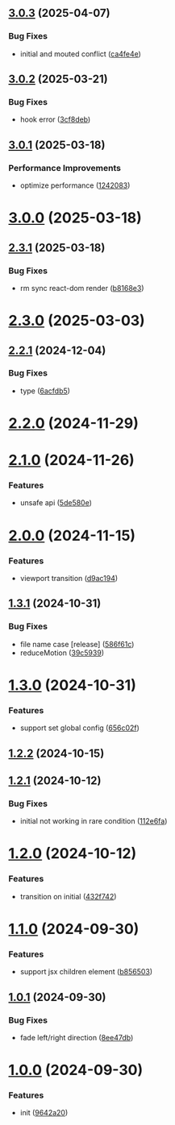 ## [3.0.3](https://github.com/hemengke1997/react-transition-preset/compare/v3.0.2...v3.0.3) (2025-04-07)


### Bug Fixes

* initial and mouted conflict ([ca4fe4e](https://github.com/hemengke1997/react-transition-preset/commit/ca4fe4ee4dd9bf6fac35d7699b40e5e326080d85))



## [3.0.2](https://github.com/hemengke1997/react-transition-preset/compare/v3.0.1...v3.0.2) (2025-03-21)


### Bug Fixes

* hook error ([3cf8deb](https://github.com/hemengke1997/react-transition-preset/commit/3cf8deb734f0943a18b4996d5c91f6458224244f))



## [3.0.1](https://github.com/hemengke1997/react-transition-preset/compare/v3.0.0...v3.0.1) (2025-03-18)


### Performance Improvements

* optimize performance ([1242083](https://github.com/hemengke1997/react-transition-preset/commit/12420839b9df56ce1ef76c308906de03f6029271))



# [3.0.0](https://github.com/hemengke1997/react-transition-preset/compare/v2.3.0...v3.0.0) (2025-03-18)



## [2.3.1](https://github.com/hemengke1997/react-transition-preset/compare/v2.3.0...v2.3.1) (2025-03-18)


### Bug Fixes

* rm sync react-dom render ([b8168e3](https://github.com/hemengke1997/react-transition-preset/commit/b8168e3c714114019bc56c4e2d03f385f0acd941))



# [2.3.0](https://github.com/hemengke1997/react-transition-preset/compare/v2.2.1...v2.3.0) (2025-03-03)



## [2.2.1](https://github.com/hemengke1997/react-transition-preset/compare/v2.2.0...v2.2.1) (2024-12-04)


### Bug Fixes

* type ([6acfdb5](https://github.com/hemengke1997/react-transition-preset/commit/6acfdb563e352feeff81b0af4f191901a0b07f9e))



# [2.2.0](https://github.com/hemengke1997/react-transition-preset/compare/v2.1.0...v2.2.0) (2024-11-29)



# [2.1.0](https://github.com/hemengke1997/react-transition-preset/compare/v2.0.0...v2.1.0) (2024-11-26)


### Features

* unsafe api ([5de580e](https://github.com/hemengke1997/react-transition-preset/commit/5de580ef1a6e68c96c733ee9e42a866385621f22))



# [2.0.0](https://github.com/hemengke1997/react-transition-preset/compare/v1.3.1...v2.0.0) (2024-11-15)


### Features

* viewport transition ([d9ac194](https://github.com/hemengke1997/react-transition-preset/commit/d9ac1948efba02103fdef000b6811a9f4f4e87c0))



## [1.3.1](https://github.com/hemengke1997/react-transition-preset/compare/v1.3.0...v1.3.1) (2024-10-31)


### Bug Fixes

* file name case [release] ([586f61c](https://github.com/hemengke1997/react-transition-preset/commit/586f61c66d6b084a7a4c60e5a953aeb2e6415612))
* reduceMotion ([39c5939](https://github.com/hemengke1997/react-transition-preset/commit/39c5939828023f493b3f5583c3be044509b99689))



# [1.3.0](https://github.com/hemengke1997/react-transition-preset/compare/v1.2.2...v1.3.0) (2024-10-31)


### Features

* support set global config ([656c02f](https://github.com/hemengke1997/react-transition-preset/commit/656c02f60589fcac904c9ad948d028f287cc5bdd))



## [1.2.2](https://github.com/hemengke1997/react-transition-preset/compare/v1.2.1...v1.2.2) (2024-10-15)



## [1.2.1](https://github.com/hemengke1997/react-transition-preset/compare/v1.2.0...v1.2.1) (2024-10-12)


### Bug Fixes

* initial not working in rare condition ([112e6fa](https://github.com/hemengke1997/react-transition-preset/commit/112e6fa799ab29a93e9bbdacc94c369c363af969))



# [1.2.0](https://github.com/hemengke1997/react-transition-preset/compare/v1.1.0...v1.2.0) (2024-10-12)


### Features

* transition on initial ([432f742](https://github.com/hemengke1997/react-transition-preset/commit/432f742ba0e5b508d76f7fbae9edabfc32045639))



# [1.1.0](https://github.com/hemengke1997/react-transition-preset/compare/v1.0.1...v1.1.0) (2024-09-30)


### Features

* support jsx children element ([b856503](https://github.com/hemengke1997/react-transition-preset/commit/b856503dd024d89242eb96387e233e210a3e573c))



## [1.0.1](https://github.com/hemengke1997/react-transition-preset/compare/v1.0.0...v1.0.1) (2024-09-30)


### Bug Fixes

* fade left/right direction ([8ee47db](https://github.com/hemengke1997/react-transition-preset/commit/8ee47dbc3c249415424bf48b8df6df08f711c5ea))



# [1.0.0](https://github.com/hemengke1997/react-transition-preset/compare/9642a204948316a6d923a6d39795ef3626c15cd6...v1.0.0) (2024-09-30)


### Features

* init ([9642a20](https://github.com/hemengke1997/react-transition-preset/commit/9642a204948316a6d923a6d39795ef3626c15cd6))



